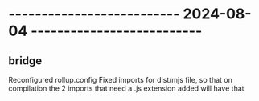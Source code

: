 # -------------------------- 2024-08-04 --------------------------

## bridge

Reconfigured rollup.config
Fixed imports for dist/mjs file, so that on compilation the 2 imports that need a .js extension added will have that
